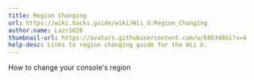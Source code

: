 ```yaml
---
title: Region Changing
url: https://wiki.hacks.guide/wiki/Wii_U:Region_Changing
author.name: Lazr1026
thumbnail-url: https://avatars.githubusercontent.com/u/68634861?v=4
help-desc: Links to region changing guide for the Wii U.
---
```


How to change your console's region
